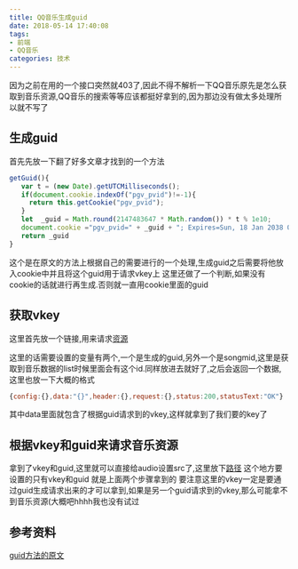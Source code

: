 ```yaml
---
title: QQ音乐生成guid
date: 2018-05-14 17:40:08
tags: 
- 前端
- QQ音乐
categories: 技术
---
```

因为之前在用的一个接口突然就403了,因此不得不解析一下QQ音乐原先是怎么获取到音乐资源,QQ音乐的搜索等等应该都挺好拿到的,因为那边没有做太多处理所以就不写了
<!-- more -->
## 生成guid
首先先放一下翻了好多文章才找到的一个方法

```js
getGuid(){
   var t = (new Date).getUTCMilliseconds();
   if(document.cookie.indexOf("pgv_pvid")!=-1){
     return this.getCookie("pgv_pvid");
   }
   let  _guid = Math.round(2147483647 * Math.random()) * t % 1e10;
   document.cookie ="pgv_pvid=" + _guid + "; Expires=Sun, 18 Jan 2038 00:00:00 GMT;PATH=/;";
   return _guid
}

```

这个是在原文的方法上根据自己的需要进行的一个处理,生成guid之后需要将他放入cookie中并且将这个guid用于请求vkey上
这里还做了一个判断,如果没有cookie的话就进行再生成.否则就一直用cookie里面的guid

## 获取vkey
这里首先放一个链接,用来请求[资源](https://c.y.qq.com/base/fcgi-bin/fcg_music_express_mobile3.fcg?g_tk=1278911659&hostUin=0&format=jsonp&callback=callback&inCharset=utf8&outCharset=utf-8&notice=0&platform=yqq&needNewCode=0&cid=205361747&uin=0&songmid='+songmid+'&filename=C400'+songmid+'.m4a&guid='+guid)

这里的话需要设置的变量有两个,一个是生成的guid,另外一个是songmid,这里是获取到音乐数据的list时候里面会有这个id.同样放进去就好了,之后会返回一个数据,这里也放一下大概的格式
```js
{config:{},data:"{}",header:{},request:{},status:200,statusText:"OK"}
```
其中data里面就包含了根据guid请求到的vkey,这样就拿到了我们要的key了

## 根据vkey和guid来请求音乐资源
拿到了vkey和guid,这里就可以直接给audio设置src了,这里放下[路径](http://dl.stream.qqmusic.qq.com/C400002WLzlO1fjnXZ.m4a?guid=6238123201&vkey=45906EDC7FB59B1A8E4420E2403106133F9669AC2F6F71AD43ECA6C85043EA652F14CA06C4F8E8B48BA17D6C447F19FAD8D5B1C36297457E&uin=0&fromtag=38)
这个地方要设置的只有vkey和guid 就是上面两个步骤拿到的
要注意这里的vkey一定是要通过guid生成请求出来的才可以拿到,如果是另一个guid请求到的vkey,那么可能拿不到音乐资源(大概吧hhhh我也没有试过

## 参考资料
[guid方法的原文](http://www.bubuko.com/infodetail-2309843.html)

